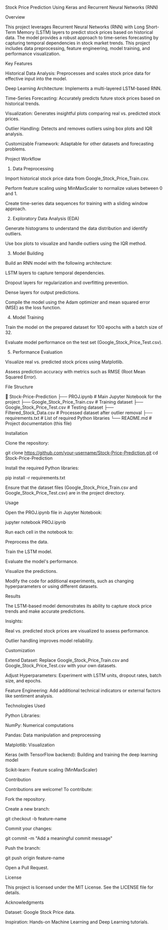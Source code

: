 Stock Price Prediction Using Keras and Recurrent Neural Networks (RNN)

Overview

This project leverages Recurrent Neural Networks (RNN) with Long Short-Term Memory (LSTM) layers to predict stock prices based on historical data. The model provides a robust approach to time-series forecasting by capturing temporal dependencies in stock market trends. This project includes data preprocessing, feature engineering, model training, and performance visualization.

Key Features

Historical Data Analysis: Preprocesses and scales stock price data for effective input into the model.

Deep Learning Architecture: Implements a multi-layered LSTM-based RNN.

Time-Series Forecasting: Accurately predicts future stock prices based on historical trends.

Visualization: Generates insightful plots comparing real vs. predicted stock prices.

Outlier Handling: Detects and removes outliers using box plots and IQR analysis.

Customizable Framework: Adaptable for other datasets and forecasting problems.

Project Workflow

1. Data Preprocessing

Import historical stock price data from Google_Stock_Price_Train.csv.

Perform feature scaling using MinMaxScaler to normalize values between 0 and 1.

Create time-series data sequences for training with a sliding window approach.

2. Exploratory Data Analysis (EDA)

Generate histograms to understand the data distribution and identify outliers.

Use box plots to visualize and handle outliers using the IQR method.

3. Model Building

Build an RNN model with the following architecture:

LSTM layers to capture temporal dependencies.

Dropout layers for regularization and overfitting prevention.

Dense layers for output predictions.

Compile the model using the Adam optimizer and mean squared error (MSE) as the loss function.

4. Model Training

Train the model on the prepared dataset for 100 epochs with a batch size of 32.

Evaluate model performance on the test set (Google_Stock_Price_Test.csv).

5. Performance Evaluation

Visualize real vs. predicted stock prices using Matplotlib.

Assess prediction accuracy with metrics such as RMSE (Root Mean Squared Error).

File Structure

📂 Stock-Price-Prediction
├── PROJ.ipynb              # Main Jupyter Notebook for the project
├── Google_Stock_Price_Train.csv  # Training dataset
├── Google_Stock_Price_Test.csv   # Testing dataset
├── Filtered_Stock_Data.csv       # Processed dataset after outlier removal
├── requirements.txt        # List of required Python libraries
└── README.md               # Project documentation (this file)

Installation

Clone the repository:

git clone https://github.com/your-username/Stock-Price-Prediction.git
cd Stock-Price-Prediction

Install the required Python libraries:

pip install -r requirements.txt

Ensure that the dataset files (Google_Stock_Price_Train.csv and Google_Stock_Price_Test.csv) are in the project directory.

Usage

Open the PROJ.ipynb file in Jupyter Notebook:

jupyter notebook PROJ.ipynb

Run each cell in the notebook to:

Preprocess the data.

Train the LSTM model.

Evaluate the model's performance.

Visualize the predictions.

Modify the code for additional experiments, such as changing hyperparameters or using different datasets.

Results

The LSTM-based model demonstrates its ability to capture stock price trends and make accurate predictions.

Insights:

Real vs. predicted stock prices are visualized to assess performance.

Outlier handling improves model reliability.

Customization

Extend Dataset: Replace Google_Stock_Price_Train.csv and Google_Stock_Price_Test.csv with your own datasets.

Adjust Hyperparameters: Experiment with LSTM units, dropout rates, batch size, and epochs.

Feature Engineering: Add additional technical indicators or external factors like sentiment analysis.

Technologies Used

Python Libraries:

NumPy: Numerical computations

Pandas: Data manipulation and preprocessing

Matplotlib: Visualization

Keras (with TensorFlow backend): Building and training the deep learning model

Scikit-learn: Feature scaling (MinMaxScaler)

Contribution

Contributions are welcome! To contribute:

Fork the repository.

Create a new branch:

git checkout -b feature-name

Commit your changes:

git commit -m "Add a meaningful commit message"

Push the branch:

git push origin feature-name

Open a Pull Request.

License

This project is licensed under the MIT License. See the LICENSE file for details.

Acknowledgments

Dataset: Google Stock Price data.

Inspiration: Hands-on Machine Learning and Deep Learning tutorials.

